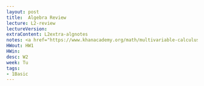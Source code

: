 ```yaml
---
layout: post
title:  Algebra Review
lecture: L2-review
lectureVersion: 
extraContent: L2extra-algnotes
notes: <a href="https://www.khanacademy.org/math/multivariable-calculus"> Useful </a>
HWout: HW1 
HWin:
desc: W2
week: Tu
tags:
- 1Basic
---
```

